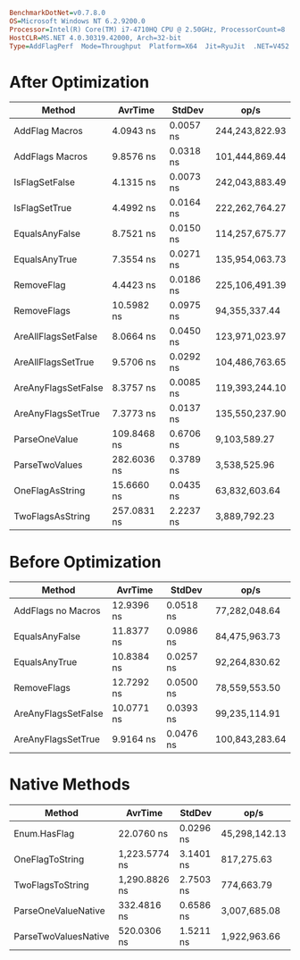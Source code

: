 ```ini
BenchmarkDotNet=v0.7.8.0
OS=Microsoft Windows NT 6.2.9200.0
Processor=Intel(R) Core(TM) i7-4710HQ CPU @ 2.50GHz, ProcessorCount=8
HostCLR=MS.NET 4.0.30319.42000, Arch=32-bit
Type=AddFlagPerf  Mode=Throughput  Platform=X64  Jit=RyuJit  .NET=V452
```

After Optimization
==================

   Method             |   AvrTime   |    StdDev |           op/s |          
--------------------- |------------ |---------- |--------------- |          
 AddFlag Macros       | 4.0943 ns   | 0.0057 ns | 244,243,822.93 |          
 AddFlags Macros      | 9.8576 ns   | 0.0318 ns | 101,444,869.44 |          
 IsFlagSetFalse       | 4.1315 ns   | 0.0073 ns | 242,043,883.49 |
 IsFlagSetTrue        | 4.4992 ns   | 0.0164 ns | 222,262,764.27 |
 EqualsAnyFalse       | 8.7521 ns   | 0.0150 ns | 114,257,675.77 |
 EqualsAnyTrue        | 7.3554 ns   | 0.0271 ns | 135,954,063.73 |
 RemoveFlag           | 4.4423 ns   | 0.0186 ns | 225,106,491.39 |       
 RemoveFlags          | 10.5982 ns  | 0.0975 ns |  94,355,337.44 |
 AreAllFlagsSetFalse  | 8.0664 ns   | 0.0450 ns | 123,971,023.97 |
 AreAllFlagsSetTrue   | 9.5706 ns   | 0.0292 ns | 104,486,763.65 |
 AreAnyFlagsSetFalse  | 8.3757 ns   | 0.0085 ns | 119,393,244.10 |
 AreAnyFlagsSetTrue   | 7.3773 ns   | 0.0137 ns | 135,550,237.90 |
 ParseOneValue        | 109.8468 ns | 0.6706 ns | 9,103,589.27   | 
 ParseTwoValues       | 282.6036 ns | 0.3789 ns | 3,538,525.96   | 
 OneFlagAsString      |  15.6660 ns | 0.0435 ns | 63,832,603.64  |
 TwoFlagsAsString     | 257.0831 ns | 2.2237 ns |  3,889,792.23  |

Before Optimization
===================

   Method             |   AvrTime     |    StdDev |           op/s |          
--------------------- |-------------- |---------- |--------------- |          
 AddFlags no Macros   | 12.9396 ns    | 0.0518 ns |  77,282,048.64 |
 EqualsAnyFalse       | 11.8377 ns    | 0.0986 ns | 84,475,963.73  |
 EqualsAnyTrue        | 10.8384 ns    | 0.0257 ns | 92,264,830.62  |
 RemoveFlags          | 12.7292 ns    | 0.0500 ns |  78,559,553.50 |
 AreAnyFlagsSetFalse  | 10.0771 ns    | 0.0393 ns |  99,235,114.91 |     
 AreAnyFlagsSetTrue   |  9.9164 ns    | 0.0476 ns | 100,843,283.64 |                                                                     

Native Methods
==============

   Method             |   AvrTime     |    StdDev |           op/s |          
--------------------- |-------------- |---------- |--------------- |          
 Enum.HasFlag         | 22.0760 ns    | 0.0296 ns |  45,298,142.13 |
 OneFlagToString      | 1,223.5774 ns | 3.1401 ns |    817,275.63  |
 TwoFlagsToString     | 1,290.8826 ns | 2.7503 ns |    774,663.79  |
 ParseOneValueNative  | 332.4816 ns   | 0.6586 ns | 3,007,685.08   |
 ParseTwoValuesNative | 520.0306 ns   | 1.5211 ns | 1,922,963.66   |

